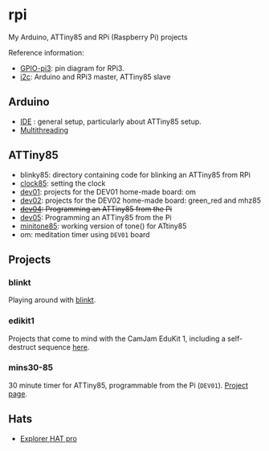 # rpi
My Arduino, ATTiny85 and RPi (Raspberry Pi) projects

Reference information:


* [GPIO-pi3](GPIO-pi3.md): pin diagram for RPi3.
* [i2c](i2c/README.md): Arduino and RPi3 master, ATTiny85 slave

## Arduino

* [IDE](Arduino-IDE.md) : general setup, particularly about ATTiny85 setup.
* [Multithreading](https://create.arduino.cc/projecthub/reanimationxp/how-to-multithread-an-arduino-protothreading-tutorial-dd2c37)

## ATTiny85

* blinky85: directory containing code for blinking an ATTiny85 from RPi
* [clock85](clock85.md): setting the clock
* [dev01](dev01/README.md): projects for the DEV01 home-made board: om
* [dev02](dev02/README.md): projects for the DEV02 home-made board: green_red and mhz85
* ~~[dev04](dev04/README.md): Programming an ATTiny85 from the Pi~~
* [dev05](dev05/README.md): Programming an ATTiny85 from the Pi
* [minitone85](minitone/README.md): working version of tone() for ATtiny85
* om: meditation timer using `DEV01` board



## Projects

### blinkt

Playing around with [blinkt](blinkt/README.md).

### edikit1

Projects that come to mind with the CamJam EduKit 1, including
a self-destruct sequence [here](edukit1/README.md).


### mins30-85

30 minute timer for ATTiny85, programmable from the Pi (`DEV01`). [Project page](mins30-85/README.md).

## Hats

* [Explorer HAT pro](https://shop.pimoroni.com/products/explorer-hat)
